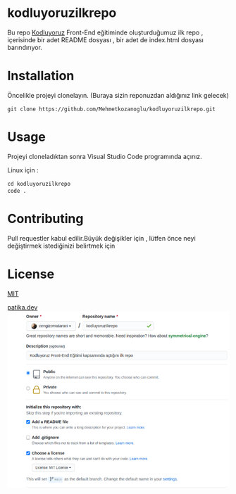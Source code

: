 # kodluyoruzilkrepo
Bu repo [Kodluyoruz](https://www.kodluyoruz.org/) Front-End eğitiminde oluşturduğumuz ilk repo , içerisinde bir adet README dosyası , bir adet de index.html dosyası barındırıyor.

# Installation 
Öncelikle projeyi clonelayın. (Buraya sizin reponuzdan aldığınız link gelecek)

```
git clone https://github.com/Mehmetkozanoglu/kodluyoruzilkrepo.git
```

# Usage
Projeyi cloneladıktan sonra Visual Studio Code programında açınız.

Linux için :
```
cd kodluyoruzilkrepo
code .
```
# Contributing
Pull requestler kabul edilir.Büyük değişikler için , lütfen önce neyi değiştirmek istediğinizi belirtmek için 

# License
[MIT](https://choosealicense.com/licenses/mit/)

[patika.dev](https://www.patika.dev/tr)
![Picture](https://raw.githubusercontent.com/Kodluyoruz/taskforce/main/git/odev1/figures/github.png)
